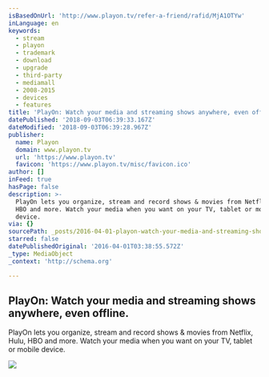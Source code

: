 ```yaml
---
isBasedOnUrl: 'http://www.playon.tv/refer-a-friend/rafid/MjA1OTYw'
inLanguage: en
keywords:
  - stream
  - playon
  - trademark
  - download
  - upgrade
  - third-party
  - mediamall
  - 2008-2015
  - devices
  - features
title: 'PlayOn: Watch your media and streaming shows anywhere, even offline.'
datePublished: '2018-09-03T06:39:33.167Z'
dateModified: '2018-09-03T06:39:28.967Z'
publisher:
  name: Playon
  domain: www.playon.tv
  url: 'https://www.playon.tv'
  favicon: 'https://www.playon.tv/misc/favicon.ico'
author: []
inFeed: true
hasPage: false
description: >-
  PlayOn lets you organize, stream and record shows & movies from Netflix, Hulu,
  HBO and more. Watch your media when you want on your TV, tablet or mobile
  device.
via: {}
sourcePath: _posts/2016-04-01-playon-watch-your-media-and-streaming-shows-anywhere-even.md
starred: false
datePublishedOriginal: '2016-04-01T03:38:55.572Z'
_type: MediaObject
_context: 'http://schema.org'

---
```

<article style=""><h1>PlayOn: Watch your media and streaming shows anywhere, even offline.</h1><p>PlayOn lets you organize, stream and record shows &amp; movies from Netflix, Hulu, HBO and more. Watch your media when you want on your TV, tablet or mobile device.</p><img src="https://www.playon.tv/sites/default/files/home-pane1-image2.png" /></article>